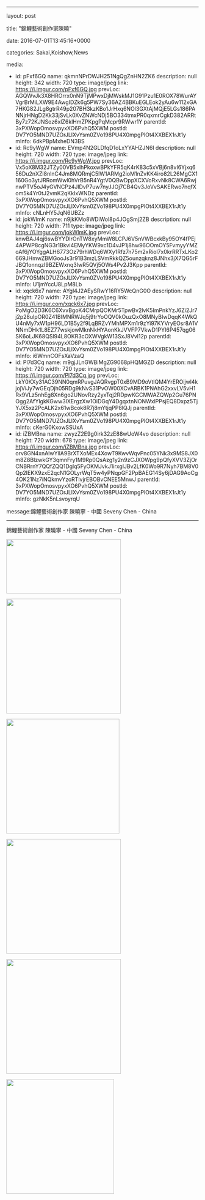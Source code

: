 
--- 

layout: post 

title: "錦鯉藝術創作家陳曉" 

date: 2016-07-01T13:45:16+0000 

categories: Sakai,Koishow,News 

media:
  - id: pFxf6GQ
    name: qkmnNPrDWJH251NgQgZnHN2ZK6
    description: null
    height: 342
    width: 720
    type: image/jpeg
    link: https://i.imgur.com/pFxf6GQ.jpg
    prevLoc: AGQWvJk3X8HROrrx0nN9TjMPwxDjMWskMJ1G91Pzu1E0ROX78WurAYVgrBrMiLXW9E4AwgIDZk6g5PW7Sy36AZ4BBKuEGLEok2yAu6w112xGA7HKG82JLg8gtrR49p207BH3kzKBo1JrHxq6NOl3GXtAjMQjE5LGs186PANNjrHNgD2Kk33jSvLk0XvZNWcNDj5BO334tmxPR0qxmrCgkD382ARRtBy7z72KJNSoz6xlZ6klHmZPKpgPqMcpr9RWwr1Y
    parentId: 3xPXWopOmosvpyxXO6PvhQ5XWM
    postId: DV7YO5MND7UZOrJLlXvYsm0ZVo198PU4X0mpgPlOt4XXBEX1rJt1y
    mInfo: 6dkPBpMxheDN3BS
  - id: Rc9yWgW
    name: EVmp4N2GLDfqD1oLxYYAHZJN6l
    description: null
    height: 720
    width: 720
    type: image/jpeg
    link: https://i.imgur.com/Rc9yWgW.jpg
    prevLoc: Vx5oX8M32JTZy00VB5xlhPkoxwBPkYFR5qK4rK83c5xVBj6n8vI6Yjxq656Du2nXZl8nlnC4Jm8MQRmjC5lW1ARMg2ioM1nZvKK4iro82L26MgCX1160Go3ytJRRomWwl0hVrB5nR4YgtV0QBwDppXCXVoRxvNk8CWA6RwjnwPTV5oJ4yGVNCPz4JlDvP7uw7nyJJOj7CB4Qv3JoVvSAKERwo7nqfXom5k4Yr0tJ2vmK2qKkIxWNDz
    parentId: 3xPXWopOmosvpyxXO6PvhQ5XWM
    postId: DV7YO5MND7UZOrJLlXvYsm0ZVo198PU4X0mpgPlOt4XXBEX1rJt1y
    mInfo: cNLnHY5JqN6UBZz
  - id: jokWlmK
    name: n9jkKMo8WDiWol8p4JOgSmj2ZB
    description: null
    height: 720
    width: 711
    type: image/jpeg
    link: https://i.imgur.com/jokWlmK.jpg
    prevLoc: knwBAJ4qj6swBYYDlrOnTW8xyMmW8LCPJ6V5nVWBcxkBy95OY4fPEj4APWP8cgNG3r1Bkvi4EMyYKW9xc1D4vJP1j8hw96OOmOY5FvmyyYMZoAf6jYOYggALH6773Oz79rhWDq6WXy1Rfz7n75m2xRiol7x0krRRTxLKo2669JHmwZBMGooJs3r91B3mzLSVmRkkQZ5ounzqknz8JNhx3jX7QG5rFJBQ1onnqzI9BZEWxnq3IwR5QVj5OWs4Pv2J3Kpp
    parentId: 3xPXWopOmosvpyxXO6PvhQ5XWM
    postId: DV7YO5MND7UZOrJLlXvYsm0ZVo198PU4X0mpgPlOt4XXBEX1rJt1y
    mInfo: U1jmYccU8LpM8Lb
  - id: xqck6x7
    name: AYgl4J2AEySRwY16RY5WcQnG0O
    description: null
    height: 720
    width: 720
    type: image/jpeg
    link: https://i.imgur.com/xqck6x7.jpg
    prevLoc: PoMgO2D3K6C6XvvBgoK4CMrpQOKMr5TpwBv2lvK5ImPnkYzJ6Zi2Jr7j2p28ulpOR0Z41BIMNRWJq5j9trYoOQV0kOuzQxO8MNyBIwDqqK4WkQU4nMy7xW1pH96LD1B5y2f9LqBRZvYMhMPXm1r9zYi97KYVryEOsr8A1VNNmDHk1L8EZ77wskjowMknNkHYAonKkJVVFP7VkwD1PYI6P457qg06SK6oLJK68QSl94L8OKR3cOXWVgkW13SxJ8Vvl12p
    parentId: 3xPXWopOmosvpyxXO6PvhQ5XWM
    postId: DV7YO5MND7UZOrJLlXvYsm0ZVo198PU4X0mpgPlOt4XXBEX1rJt1y
    mInfo: i6WmnCOFsXaVzaQ
  - id: Pl7d3Cq
    name: m9gjJLnGWBiMgZG9068pHQMGZD
    description: null
    height: 720
    width: 720
    type: image/jpeg
    link: https://i.imgur.com/Pl7d3Cq.jpg
    prevLoc: LkY0KXy31AC39NN0qmRPuvgJAQRvgpT0xB9MD9oVtlQM4YrEROijwl4kjojViJy7wGEqDjh05RDg9kNvS31PvOW00XCvARBK1PNAhG2xxvLV5vH1Rx9VLz5nhEg8Xn6go2UNovRzy2yxTqj2RDpwKGCMWAZQWp2Gu76PNOgg2AfYlgkKGww3IXErgzXw1OiDGqY4DgqxtnNONWxlPPsjEQ8Dxpz5TjYJX5xz2PcALK2x61wBcok8R7j8mYtjqPP8lQJj
    parentId: 3xPXWopOmosvpyxXO6PvhQ5XWM
    postId: DV7YO5MND7UZOrJLlXvYsm0ZVo198PU4X0mpgPlOt4XXBEX1rJt1y
    mInfo: cKerG0KxowSSUxA
  - id: iZBMBna
    name: zwyzZ2E9g0irk32zE88wUoW4vo
    description: null
    height: 720
    width: 678
    type: image/jpeg
    link: https://i.imgur.com/iZBMBna.jpg
    prevLoc: orv8GN4xnAIwYllA9BrXTXoMEx4XowT9KwvWqvPnc05YNk3x9MS8JX0m8Z8BIzwkGY3qmnFry1M9Rp0QsAzg1y2n9zCJXOWpg9pQfyXVV3ZjOrCNBRrnY7QQfZQQ1Dglq5FyOKMJvkJ1irxglJBv2LfK0Wo9R7Nyh7BM8V0Qp2IEKX9zxE2qcN1GOLyrWqT5w4yPNqpGF2PpBAEG14Sy6jDAG9AoCg4OK21Nz7iNQkmvYzoRTlvjrEBOBvCNEE5MnwJ
    parentId: 3xPXWopOmosvpyxXO6PvhQ5XWM
    postId: DV7YO5MND7UZOrJLlXvYsm0ZVo198PU4X0mpgPlOt4XXBEX1rJt1y
    mInfo: gzNkK5nLsvoyrqU

message:錦鯉藝術創作家
陳曉寧 - 中國
Seveny Chen - China


--- 


錦鯉藝術創作家
陳曉寧 - 中國
Seveny Chen - China


<a href="https://i.imgur.com/pFxf6GQ.jpg"><img src="https://i.imgur.com/pFxf6GQ.jpg" height=142 width=300 /></a> 

 
<a href="https://i.imgur.com/Rc9yWgW.jpg"><img src="https://i.imgur.com/Rc9yWgW.jpg" height=300 width=300 /></a> 

 
<a href="https://i.imgur.com/jokWlmK.jpg"><img src="https://i.imgur.com/jokWlmK.jpg" height=300 width=296 /></a> 

 
<a href="https://i.imgur.com/xqck6x7.jpg"><img src="https://i.imgur.com/xqck6x7.jpg" height=300 width=300 /></a> 

 
<a href="https://i.imgur.com/Pl7d3Cq.jpg"><img src="https://i.imgur.com/Pl7d3Cq.jpg" height=300 width=300 /></a> 

 
<a href="https://i.imgur.com/iZBMBna.jpg"><img src="https://i.imgur.com/iZBMBna.jpg" height=300 width=282 /></a> 
 

